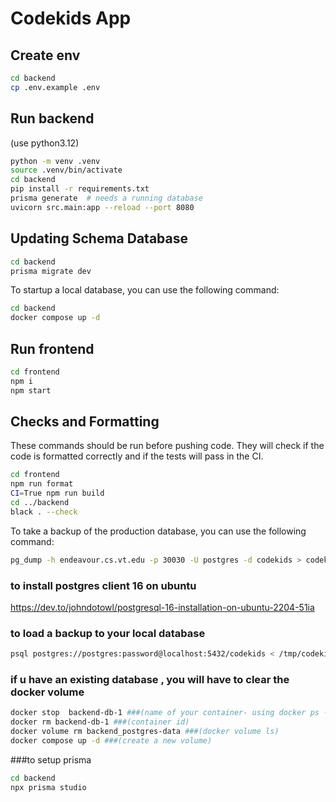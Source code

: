 # Codekids App

## Create env

```bash
cd backend
cp .env.example .env
```

## Run backend
(use python3.12)
```bash
python -m venv .venv
source .venv/bin/activate
cd backend
pip install -r requirements.txt
prisma generate  # needs a running database
uvicorn src.main:app --reload --port 8080
```

## Updating Schema Database
```bash
cd backend
prisma migrate dev
```

To startup a local database, you can use the following command:
```bash
cd backend
docker compose up -d
```

## Run frontend

```bash
cd frontend
npm i
npm start
```

## Checks and Formatting

These commands should be run before pushing code. They will check if the code is formatted correctly and if the tests will pass in the CI.

```bash
cd frontend
npm run format
CI=True npm run build
cd ../backend
black . --check
```

To take a backup of the production database, you can use the following command:
```bash
pg_dump -h endeavour.cs.vt.edu -p 30030 -U postgres -d codekids > codekids-db-$(date +%Y-%m-%d).bak

```
### to install postgres client 16 on ubuntu
https://dev.to/johndotowl/postgresql-16-installation-on-ubuntu-2204-51ia


### to load a backup to your local database
```bash
psql postgres://postgres:password@localhost:5432/codekids < /tmp/codekids-db-2025-04-14.bak
```
### if u have an existing database , you will have to clear the docker volume
```bash
docker stop  backend-db-1 ###(name of your container- using docker ps -q)
docker rm backend-db-1 ###(container id)
docker volume rm backend_postgres-data ###(docker volume ls)
docker compose up -d ###(create a new volume)
```
 ###to setup prisma
 ```bash
 cd backend
 npx prisma studio
 
 ```